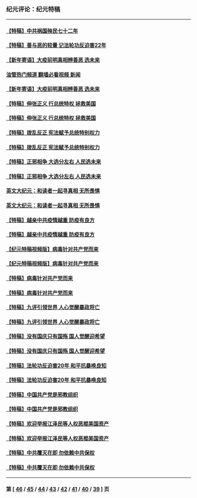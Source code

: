 ### 纪元评论：纪元特稿
---
#### [【特稿】中共祸国殃民七十二年](../../pages/nsc424/n13272607.md?03090330) 
#### [【特稿】善与恶的较量 记法轮功反迫害22年](../../pages/nsc424/n13086597.md?03090330) 
#### [【新年寄语】大疫前明真相辨善恶 选未来](../../pages/nsc424/n12660855.md?03090330) 
#### [油管热门频道 翻墙必看视频 新闻](ok?03090330)
#### [【新年寄语】大疫前明真相辨善恶 选未来](../../pages/nsc424/n12660855.md?03090330) 
#### [【特稿】伸张正义 行总统特权 拯救美国](../../pages/nsc424/n12616806.md?03090330) 
#### [【特稿】伸张正义 行总统特权 拯救美国](../../pages/nsc424/n12616806.md?03090330) 
#### [【特稿】拨乱反正 宪法赋予总统特别权力](../../pages/nsc424/n12598306.md?03090330) 
#### [【特稿】拨乱反正 宪法赋予总统特别权力](../../pages/nsc424/n12598306.md?03090330) 
#### [【特稿】正邪相争 大选分左右 人民选未来](../../pages/nsc424/n12545208.md?03090330) 
#### [【特稿】正邪相争 大选分左右 人民选未来](../../pages/nsc424/n12545208.md?03090330) 
#### [英文大纪元：和读者一起寻真相 无所畏惧](../../pages/nsc424/n12542027.md?03090330) 
#### [英文大纪元：和读者一起寻真相 无所畏惧](../../pages/nsc424/n12542027.md?03090330) 
#### [【特稿】越亲中共疫情越重 防疫有良方](../../pages/nsc424/n12042989.md?03090330) 
#### [【特稿】越亲中共疫情越重 防疫有良方](../../pages/nsc424/n12042989.md?03090330) 
#### [【纪元特稿视频版】病毒针对共产党而来](../../pages/nsc424/n11977328.md?03090330) 
#### [【纪元特稿视频版】病毒针对共产党而来](../../pages/nsc424/n11977328.md?03090330) 
#### [【特稿】病毒针对共产党而来](../../pages/nsc424/n11928818.md?03090330) 
#### [【特稿】病毒针对共产党而来](../../pages/nsc424/n11928818.md?03090330) 
#### [【特稿】九评引领世界 人心觉醒暴政将亡](../../pages/nsc424/n11660496.md?03090330) 
#### [【特稿】九评引领世界 人心觉醒暴政将亡](../../pages/nsc424/n11660496.md?03090330) 
#### [【特稿】没有国庆只有国殇 国人觉醒迎希望](../../pages/nsc424/n11549354.md?03090330) 
#### [【特稿】没有国庆只有国殇 国人觉醒迎希望](../../pages/nsc424/n11549354.md?03090330) 
#### [【特稿】法轮功反迫害20年 和平抗暴唤良知](../../pages/nsc424/n11389135.md?03090330) 
#### [【特稿】法轮功反迫害20年 和平抗暴唤良知](../../pages/nsc424/n11389135.md?03090330) 
#### [【特稿】中国共产党是邪教组织](../../pages/nsc424/n11355551.md?03090330) 
#### [【特稿】中国共产党是邪教组织](../../pages/nsc424/n11355551.md?03090330) 
#### [【特稿】欢迎举报江泽民等人权恶棍美国资产](../../pages/nsc424/n11303040.md?03090330) 
#### [【特稿】欢迎举报江泽民等人权恶棍美国资产](../../pages/nsc424/n11303040.md?03090330) 
#### [【特稿】中共覆灭在即 勿依赖中共保权](../../pages/nsc424/n11278510.md?03090330) 
#### [【特稿】中共覆灭在即 勿依赖中共保权](../../pages/nsc424/n11278510.md?03090330) 

---
#### 第 [ [46](./46.md?03090330) / [45](./45.md?03090330) / [44](./44.md?03090330) / [43](./43.md?03090330) / [42](./42.md?03090330) / [41](./41.md?03090330) / [40](./40.md?03090330) / [39](./39.md?03090330) ] 页
